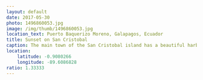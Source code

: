 ```yaml
---
layout: default
date: 2017-05-30
photo: 1496860053.jpg
image: /img/thumb/1496860053.jpg
location_text: Puerto Baquerizo Moreno, Galapagos, Ecuador
title: Sunset on San Cristobal
caption: The main town of the San Cristobal island has a beautiful harbor with hundreds of sea lions lying around. The city itself is cute but pretty small and expensive. Fun fact: the only city I have been to where you actually walk to the airport!
location:
    latitude: -0.9080266
    longitude: -89.6086828
ratio: 1.33333
---
```

